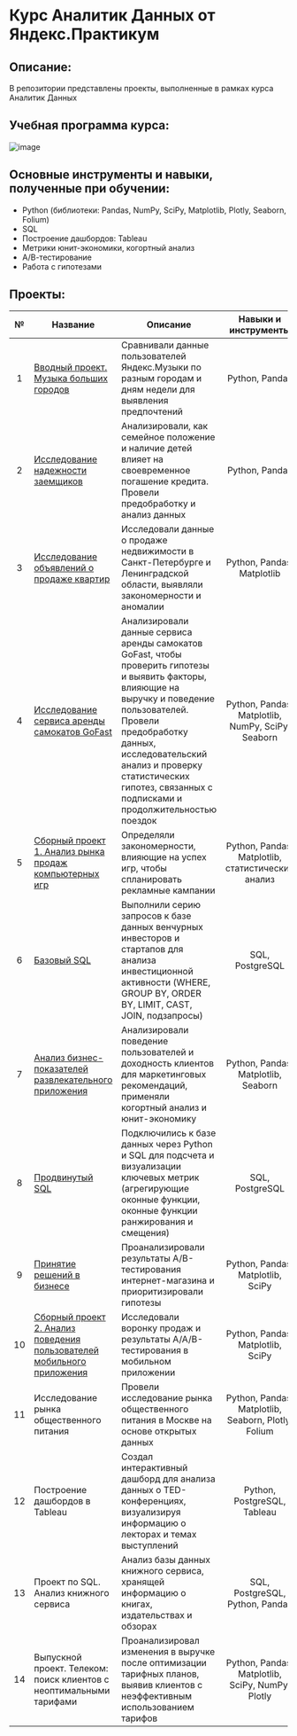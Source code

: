 # Курс Аналитик Данных от Яндекс.Практикум

## Описание:
В репозитории представлены проекты, выполненные в рамках курса Аналитик Данных

## Учебная программа курса:
![image](https://github.com/user-attachments/assets/a19a9b2f-8531-4109-a436-8692da2ecb71)

## Основные инструменты и навыки, полученные при обучении:
- Python (библиотеки: Pandas, NumPy, SciPy, Matplotlib, Plotly, Seaborn, Folium)
- SQL
- Построение дашбордов: Tableau
- Метрики юнит-экономики, когортный анализ
- А/В-тестирование
- Работа с гипотезами
  
## Проекты:

№ | Название | Описание | Навыки и инструменты |
| :---------------------------: | --------------------------- |--------------------------- | :---------------------------: |
| 1 | [Вводный проект. Музыка больших городов](https://github.com/Senya600/Yandex-Practicum-Data-Analyst/tree/main/%D0%9F%D1%80%D0%BE%D0%B5%D0%BA%D1%82%201.%20%D0%9C%D1%83%D0%B7%D1%8B%D0%BA%D0%B0%20%D0%B1%D0%BE%D0%BB%D1%8C%D1%88%D0%B8%D1%85%20%D0%B3%D0%BE%D1%80%D0%BE%D0%B4%D0%BE%D0%B2)| Сравнивали данные пользователей Яндекс.Музыки по разным городам и дням недели для выявления предпочтений | Python, Pandas |
| 2 | [Исследование надежности заемщиков](https://github.com/Senya600/Yandex-Practicum-Data-Analyst/tree/main/%D0%9F%D1%80%D0%BE%D0%B5%D0%BA%D1%82%202.%20%D0%98%D1%81%D1%81%D0%BB%D0%B5%D0%B4%D0%BE%D0%B2%D0%B0%D0%BD%D0%B8%D0%B5%20%D0%BD%D0%B0%D0%B4%D0%B5%D0%B6%D0%BD%D0%BE%D1%81%D1%82%D0%B8%20%D0%B7%D0%B0%D0%B5%D0%BC%D1%89%D0%B8%D0%BA%D0%BE%D0%B2) | Анализировали, как семейное положение и наличие детей влияет на своевременное погашение кредита. Провели предобработку и анализ данных | Python, Pandas |
| 3 | [Исследование объявлений о продаже квартир](https://github.com/Senya600/Yandex-Practicum-Data-Analyst/tree/main/%D0%9F%D1%80%D0%BE%D0%B5%D0%BA%D1%82%203.%20%20%D0%98%D1%81%D1%81%D0%BB%D0%B5%D0%B4%D0%BE%D0%B2%D0%B0%D0%BD%D0%B8%D0%B5%20%D0%BE%D0%B1%D1%8A%D1%8F%D0%B2%D0%BB%D0%B5%D0%BD%D0%B8%D0%B9%20%D0%BE%20%D0%BF%D1%80%D0%BE%D0%B4%D0%B0%D0%B6%D0%B5%20%D0%BA%D0%B2%D0%B0%D1%80%D1%82%D0%B8%D1%80) | Исследовали данные о продаже недвижимости в Санкт-Петербурге и Ленинградской области, выявляли закономерности и аномалии | Python, Pandas, Matplotlib |
| 4 | [Исследование сервиса аренды самокатов GoFast](https://github.com/Senya600/Yandex-Practicum-Data-Analyst/tree/main/%D0%9F%D1%80%D0%BE%D0%B5%D0%BA%D1%82%204.%20%D0%98%D1%81%D1%81%D0%BB%D0%B5%D0%B4%D0%BE%D0%B2%D0%B0%D0%BD%D0%B8%D0%B5%20%D1%81%D0%B5%D1%80%D0%B2%D0%B8%D1%81%D0%B0%20%D0%B0%D1%80%D0%B5%D0%BD%D0%B4%D1%8B%20%D1%81%D0%B0%D0%BC%D0%BE%D0%BA%D0%B0%D1%82%D0%BE%D0%B2%20GoFast) | Анализировали данные сервиса аренды самокатов GoFast, чтобы проверить гипотезы и выявить факторы, влияющие на выручку и поведение пользователей. Провели предобработку данных, исследовательский анализ и проверку статистических гипотез, связанных с подписками и продолжительностью поездок | Python, Pandas, Matplotlib, NumPy, SciPy, Seaborn |
| 5 | [Сборный проект 1. Анализ рынка продаж компьютерных игр](https://github.com/Senya600/Yandex-Practicum-Data-Analyst/tree/main/%D0%A1%D0%B1%D0%BE%D1%80%D0%BD%D1%8B%D0%B9%20%D0%BF%D1%80%D0%BE%D0%B5%D0%BA%D1%82%201.%20%D0%90%D0%BD%D0%B0%D0%BB%D0%B8%D0%B7%20%D1%80%D1%8B%D0%BD%D0%BA%D0%B0%20%D0%BF%D1%80%D0%BE%D0%B4%D0%B0%D0%B6%20%D0%BA%D0%BE%D0%BC%D0%BF%D1%8C%D1%8E%D1%82%D0%B5%D1%80%D0%BD%D1%8B%D1%85%20%D0%B8%D0%B3%D1%80) | Определяли закономерности, влияющие на успех игр, чтобы спланировать рекламные кампании | Python, Pandas, Matplotlib, статистический анализ |
| 6 | [Базовый SQL](https://github.com/Senya600/Yandex-Practicum-Data-Analyst/tree/main/%D0%9F%D1%80%D0%BE%D0%B5%D0%BA%D1%82%206.%20%D0%91%D0%B0%D0%B7%D0%BE%D0%B2%D1%8B%D0%B9%20SQL) | Выполнили серию запросов к базе данных венчурных инвесторов и стартапов для анализа инвестиционной активности (WHERE, GROUP BY, ORDER BY, LIMIT, CAST, JOIN, подзапросы) | SQL, PostgreSQL |
| 7 | [Анализ бизнес-показателей развлекательного приложения](https://github.com/Senya600/Yandex-Practicum-Data-Analyst/tree/main/%D0%9F%D1%80%D0%BE%D0%B5%D0%BA%D1%82%207.%20%D0%90%D0%BD%D0%B0%D0%BB%D0%B8%D0%B7%20%D0%B1%D0%B8%D0%B7%D0%BD%D0%B5%D1%81-%D0%BF%D0%BE%D0%BA%D0%B0%D0%B7%D0%B0%D1%82%D0%B5%D0%BB%D0%B5%D0%B9%20%D1%80%D0%B0%D0%B7%D0%B2%D0%BB%D0%B5%D0%BA%D0%B0%D1%82%D0%B5%D0%BB%D1%8C%D0%BD%D0%BE%D0%B3%D0%BE%20%D0%BF%D1%80%D0%B8%D0%BB%D0%BE%D0%B6%D0%B5%D0%BD%D0%B8%D1%8F) | Анализировали поведение пользователей и доходность клиентов для маркетинговых рекомендаций, применяли когортный анализ и юнит-экономику | Python, Pandas, Matplotlib, Seaborn |
| 8 | [Продвинутый SQL](https://github.com/Senya600/Yandex-Practicum-Data-Analyst/tree/main/%D0%9F%D1%80%D0%BE%D0%B5%D0%BA%D1%82%208.%20%D0%9F%D1%80%D0%BE%D0%B4%D0%B2%D0%B8%D0%BD%D1%83%D1%82%D1%8B%D0%B9%20SQL) | Подключились к базе данных через Python и SQL для подсчета и визуализации ключевых метрик (агрегирующие оконные функции, оконные функции ранжирования и смещения) | SQL, PostgreSQL |
| 9 | [Принятие решений в бизнесе](https://github.com/Senya600/Yandex-Practicum-Data-Analyst/tree/main/%D0%9F%D1%80%D0%BE%D0%B5%D0%BA%D1%82%209.%20%D0%9F%D1%80%D0%B8%D0%BD%D1%8F%D1%82%D0%B8%D0%B5%20%D1%80%D0%B5%D1%88%D0%B5%D0%BD%D0%B8%D0%B9%20%D0%B2%20%D0%B1%D0%B8%D0%B7%D0%BD%D0%B5%D1%81%D0%B5) | Проанализировали результаты A/B-тестирования интернет-магазина и приоритизировали гипотезы | Python, Pandas, Matplotlib, SciPy |
| 10 | [Сборный проект 2. Анализ поведения пользователей мобильного приложения](https://github.com/Senya600/Yandex-Practicum-Data-Analyst/tree/main/%D0%A1%D0%B1%D0%BE%D1%80%D0%BD%D1%8B%D0%B9%20%D0%BF%D1%80%D0%BE%D0%B5%D0%BA%D1%82%202.%20%D0%90%D0%BD%D0%B0%D0%BB%D0%B8%D0%B7%20%D0%BF%D0%BE%D0%B2%D0%B5%D0%B4%D0%B5%D0%BD%D0%B8%D1%8F%20%D0%BF%D0%BE%D0%BB%D1%8C%D0%B7%D0%BE%D0%B2%D0%B0%D1%82%D0%B5%D0%BB%D0%B5%D0%B9%20%D0%BC%D0%BE%D0%B1%D0%B8%D0%BB%D1%8C%D0%BD%D0%BE%D0%B3%D0%BE%20%D0%BF%D1%80%D0%B8%D0%BB%D0%BE%D0%B6%D0%B5%D0%BD%D0%B8%D1%8F) | Исследовали воронку продаж и результаты A/A/B-тестирования в мобильном приложении | Python, Pandas, Matplotlib, SciPy |
| 11 | Исследование рынка общественного питания | Провели исследование рынка общественного питания в Москве на основе открытых данных | Python, Pandas, Matplotlib, Seaborn, Plotly, Folium |
| 12 | Построение дашбордов в Tableau | Создал интерактивный дашборд для анализа данных о TED-конференциях, визуализируя информацию о лекторах и темах выступлений | Python, PostgreSQL, Tableau |
| 13 | Проект по SQL. Анализ книжного сервиса | Анализ базы данных книжного сервиса, хранящей информацию о книгах, издательствах и обзорах | SQL, PostgreSQL, Python, Pandas |
| 14 | Выпускной проект. Телеком: поиск клиентов с неоптимальными тарифами | Проанализировал изменения в выручке после оптимизации тарифных планов, выявив клиентов с неэффективным использованием тарифов | Python, Pandas, Matplotlib, SciPy, NumPy, Plotly |

